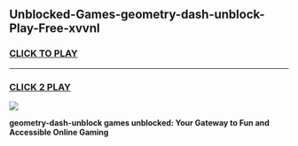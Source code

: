 
## Unblocked-Games-geometry-dash-unblock-Play-Free-xvvnl
<h3>
<a href="https://premium76.site?title=geometry-dash-unblock&ref=10A">CLICK TO PLAY</a></h3>
<hr>

<h3>
<a href="https://premium76.site?title=geometry-dash-unblock&ref=10A">CLICK 2 PLAY</a>
  
</h3>

<a href="https://premium76.site?title=geometry-dash-unblock&ref=10A"><img src="https://clearcache.store/games.png"></a>


**geometry-dash-unblock games unblocked: Your Gateway to Fun and Accessible Online Gaming**
